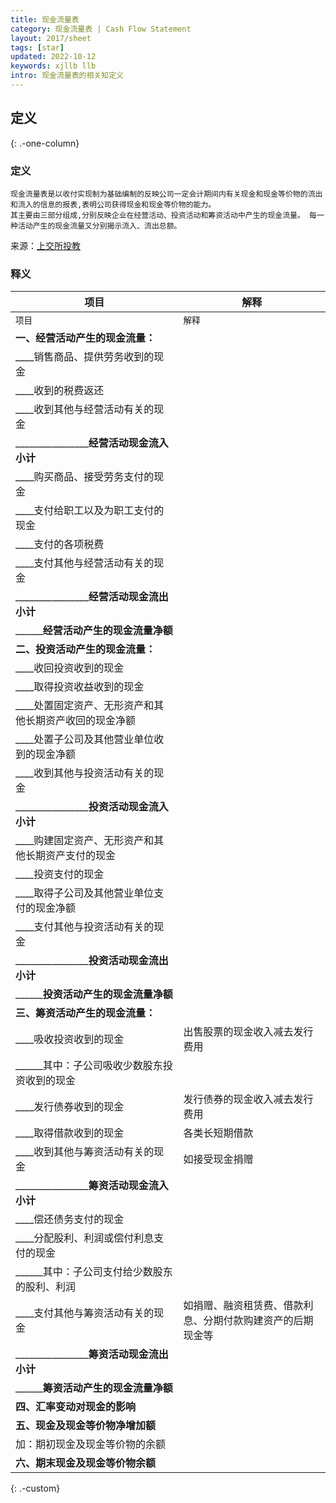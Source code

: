 ```yaml
---
title: 现金流量表
category: 现金流量表 | Cash Flow Statement
layout: 2017/sheet
tags: [star]
updated: 2022-10-12
keywords: xjllb llb
intro: 现金流量表的相关知定义
---
```



## 定义
{: .-one-column}

### 定义
```
现金流量表是以收付实现制为基础编制的反映公司一定会计期间内有关现金和现金等价物的流出和流入的信息的报表,表明公司获得现金和现金等价物的能力。 
其主要由三部分组成,分别反映企业在经营活动、投资活动和筹资活动中产生的现金流量。 每一种活动产生的现金流量又分别揭示流入、流出总额。
```
来源：[上交所投教](http://www.csrc.gov.cn/ningxia/c105510/c4487098/content.shtml)


### 释义

**项目**                                            |**解释**
----------------------------------------------------|----------------------------------------------------
`项目`                                              |`解释`
**一、经营活动产生的现金流量：**| 
____销售商品、提供劳务收到的现金| 
____收到的税费返还| 
____收到其他与经营活动有关的现金| 
________________**经营活动现金流入小计**| 
____购买商品、接受劳务支付的现金| 
____支付给职工以及为职工支付的现金| 
____支付的各项税费| 
____支付其他与经营活动有关的现金| 
________________**经营活动现金流出小计**| 
______**经营活动产生的现金流量净额**| 
**二、投资活动产生的现金流量：**| 
____收回投资收到的现金| 
____取得投资收益收到的现金| 
____处置固定资产、无形资产和其他长期资产收回的现金净额| 
____处置子公司及其他营业单位收到的现金净额| 
____收到其他与投资活动有关的现金| 
________________**投资活动现金流入小计**| 
____购建固定资产、无形资产和其他长期资产支付的现金| 
____投资支付的现金| 
____取得子公司及其他营业单位支付的现金净额| 
____支付其他与投资活动有关的现金| 
________________**投资活动现金流出小计**| 
______**投资活动产生的现金流量净额**| 
**三、筹资活动产生的现金流量：**| 
____吸收投资收到的现金                             |出售股票的现金收入减去发行费用
______其中：子公司吸收少数股东投资收到的现金         | 
____发行债券收到的现金                             |发行债券的现金收入减去发行费用
____取得借款收到的现金                             |各类长短期借款
____收到其他与筹资活动有关的现金                    |如接受现金捐赠
________________**筹资活动现金流入小计**| 
____偿还债务支付的现金| 
____分配股利、利润或偿付利息支付的现金| 
______其中：子公司支付给少数股东的股利、利润| 
____支付其他与筹资活动有关的现金                    |如捐赠、融资租赁费、借款利息、分期付款购建资产的后期现金等 
________________**筹资活动现金流出小计**| 
______**筹资活动产生的现金流量净额**| 
**四、汇率变动对现金的影响**| 
**五、现金及现金等价物净增加额**| 
    加：期初现金及现金等价物的余额| 
**六、期末现金及现金等价物余额**| 
{: .-custom}